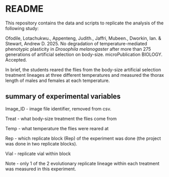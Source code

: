 # README 

This repository contains the data and scripts to replicate the analysis of the following study:

Ofodile, Lotachukwu., Appenteng, Judith., Jaffri, Mubeen., Dworkin, Ian. & Stewart, Andrew D. 2025. No degradation of temperature-mediated phenotypic plasticity in *Drosophila melanogaster* after more than 275 generations of artificial selection on body-size. microPublication BIOLOGY. Accepted.

In brief, the students reared the flies from the body-size artificial selection treatment lineages at three different temperatures and measured the thorax length of males and females at each temperature.

## summary of experimental variables

Image_ID - image file identifier, removed from csv.

Treat -  what body-size treatment the flies come from

Temp - what temperature the flies were reared at

Rep -  which replicate block (Rep) of the experiment was done (the project was done in two replicate blocks).

Vial - replicate vial within block

Note - only 1 of the 2 evolutionary replicate lineage within each treatment was measured in this experiment.



